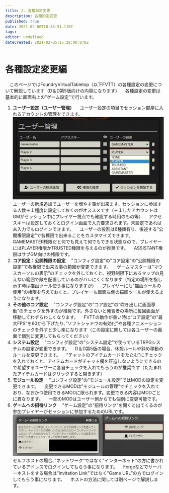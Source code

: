 ```yaml
---
title: 2. 各種設定変更
description: 各種設定変更
published: true
date: 2021-02-06T10:33:51.110Z
tags: 
editor: undefined
dateCreated: 2021-02-05T15:28:00.078Z
---
```


# 各種設定変更編
　このページではFoundryVirtualTabletop（以下FVTT）の各種設定の変更について解説しています（D＆D第5版向けの内容になります）
　各種設定の変更は基本的に画面右上の”ゲーム設定”で行います。
01. **ユーザー設定（ユーザー管理）**
　ユーザー設定の項目でセッション部屋に入れるアカウントの管理をできます。
![ユーザー設定（ユーザー管理）.jpg](/images/japanese-community/ユーザー設定（ユーザー管理）.jpg)
　ユーザーの新規追加でユーザーを増やす事が出来ます。セッションに参加する人数＋１程度に設定しておくのがオススメです（＋１したアカウントはGMがセッション中にプレイヤー視点でも確認する時用のもの等）
　アクセスキーは設定しておくとログイン画面で入力要求されます。未設定であれば未入力でもログインできます。
　ユーザーの役割は6種類有り、後述する”公開権限設定”で各権限で出来ることをカスタマイズできます。GAMEMASTER権限だと何でも見えて何でもできる状態なので、プレイヤーにはPLAYER権限かTRUSTED権限を与えるのが推奨です。
　ASSISTANT権限はサブGM向けの権限です。
02. **コア設定：公開権限の設定**
　”コンフィグ設定”の”コア設定”の”公開権限の設定”で各権限で出来る事の範囲が変更できます。
　ゲームマスターは”マウスカーソルの表示”のチェックを外しておくと、視野制限下にあるマップの見えない範囲で敵を配置しているのがバレにくくなります（特定の場所を指し示す時は描画ツール使う事になりますが）
　プレイヤーにも”描画ツールの使用”の権限を与えておくと、プレイヤーも画面左側の描画ツールが使えるようになります。
03. **その他のコア設定**
　”コンフィグ設定”の”コア設定”の”吹き出しに画面移動”のチェックを外すのが推奨です。外さないと発言者の場所に毎回画面が移動してわずらわしくなります。
　FVTTの動作が重い時は”コア設定”の”最大FPS”を60から下げたり、”ソフトシャドウの有効化”や各種アニメーションのチェックを外すと少し楽になります（この設定に関しては各ユーザーの画面で個別に変更してもらってください）
04. **システム設定**
　”コンフィグ設定”の”システム設定”で使っているTRPGシステムの設定が変更できます。
　D＆D第5版の場合、休憩ルールや斜め移動のルールを変更できます。
　”チャットのアイテムカードをたたむ”にチェックを入れておくと、アイテムカードがチャット欄を圧迫しないようにできるので希望するユーザーに各自チェックを入れてもらうのが推奨です（たたまれたアイテムカードはクリックすると開きます）
05. **モジュール設定**
　”コンフィグ設定”の”モジュール設定”ではMODの設定を変更できます。
　変更できるMODは”モジュールの管理”でチェックを入れており、なおかつ使用できるMODに限られます。変更できる内容はMODごとに異なります。
　一部のMODはユーザー側からでも個別に変更可能です。
06. **ゲームへの招待リンク**
　”ゲーム設定”の”招待リンク”を開くと出てくるのが参加プレイヤーがセッションに参加するためのURLです。
![ゲームへの招待リンク.jpg](/images/japanese-community/ゲームへの招待リンク.jpg)
　セルフホストの場合、”ネットワーク”ではなく”インターネット”の方に書かれているアドレスでログインしてもらう事になります。
　Forgeなどでサーバーホストをする場合は”Invitation Link”ではなく”Game URL”の方でログインしてもらう事になります。
　ホストの方法に関しては別ページで解説します。
